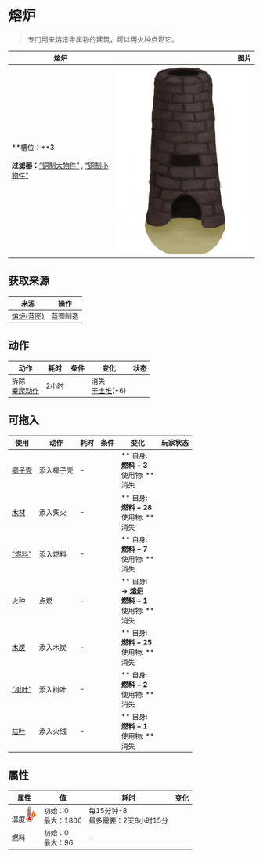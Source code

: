 # 熔炉  
> 专门用来熔炼金属物的建筑，可以用火种点燃它。  
  
  熔炉  |   图片   
 ----  |  ----:   
 **槽位：**3<br><br>**过滤器：**[“铜制大物件”](tag_CopperBig.md) , [“铜制小物件”](tag_CopperSmall.md)  |  ![](Sprite/Forge.png)   
  
## 获取来源  
来源  |  操作  
----  |  ----  
[熔炉(蓝图)](Bp_Forge.md)  |  蓝图制造  
## 动作  
动作  |  耗时  |  条件  |  变化  |  状态  
----  |  ----  |  ----  |  ----  |  ----  
拆除<br>[攀爬动作](ClimbAction.md)  |  2小时  |    |  消失<br>[干土堆](DirtPile.md)(+6)<br>  |    
## 可拖入  
使用  |  动作  |  耗时  |  条件  |  变化  |  玩家状态  
----  |  ----  |  ----  |  ----  |  ----  |  ----  
[椰子壳](CoconutShell.md)  |  添入椰子壳  |  -  |    |  ** 自身: **<br>燃料 + 3<br>** 使用物: **<br>消失  |    
[木材](Wood.md)  |  添入柴火  |  -  |    |  ** 自身: **<br>燃料 + 28<br>** 使用物: **<br>消失  |    
[“燃料”](tag_Fuel.md)  |  添入燃料  |  -  |    |  ** 自身: **<br>燃料 + 7<br>** 使用物: **<br>消失  |    
[火种](TinderLit.md)  |  点燃  |  -  |    |  ** 自身: **<br>→ [熔炉](Forge.md)<br>燃料 + 1<br>** 使用物: **<br>消失  |    
[木炭](Charcoal.md)  |  添入木炭  |  -  |    |  ** 自身: **<br>燃料 + 25<br>** 使用物: **<br>消失  |    
[“树叶”](tag_Leaves.md)  |  添入树叶  |  -  |    |  ** 自身: **<br>燃料 + 2<br>** 使用物: **<br>消失  |    
[枯叶](LeavesDry.md)  |  添入火绒  |  -  |    |  ** 自身: **<br>燃料 + 1<br>** 使用物: **<br>消失  |    
## 属性   
属性  |  值  |  耗时  |  变化  
----  |  ----  |  ----  |  ----  
温度<img decoding="async" src="Sprite/Hot.png" href="a.md" style="max-width:30px;max-height:30px;">  |  初始：0<br>最大：1800  |  每15分钟-8<br>最多需要：2天8小时15分  |    
燃料  |  初始：0<br>最大：96  |  -  |    
